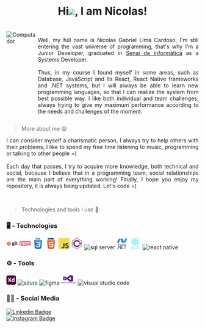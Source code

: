 
<h1 align="center">Hi<img src="https://raw.githubusercontent.com/kaueMarques/kaueMarques/master/hi.gif" width="30px">, I am Nicolas!</h1><br/>

<div style="display : flex; align-item: center">
  <img src="https://image.freepik.com/fotos-gratis/laptop-de-mesa-preto-com-visor-de-cor-roxo-rosa-claro_37129-939.jpg" min-width="400px" max-width="400px" width="400px" align="right" alt="Computador">
  
  <div align="Justify">
  
  Well, my full name is Nicolas Gabriel Lima Cardoso, I'm still entering the vast universe of programming, that's why I'm a Junior Developer, graduated in [Senai de informática](https://informatica.sp.senai.br/) as a Systems Developer.
  <br/><br/>
  Thus, in my course I found myself in some areas, such as Database, JavaScript and its React, React Native frameworks and .NET systems, but I will always be able to learn new programming languages, so that I can realize the system from best possible way. I like both individual and team challenges, always trying to give my maximum performance according to the needs and challenges of the moment.
  </div><hr/>
</div>


> More about me :smile:

<p align="Justify">
  I can consider myself a charismatic person, I always try to help others with their problems, I like to spend my free time listening to music, programming or talking to other people =)
  <br/><br/>
  Each day that passes, I try to acquire more knowledge, both technical and social, because I believe that in a programming team, social relationships are the main part of everything working! Finally, I hope you enjoy my repository, it is always being updated. Let's code =)
</p><br/>

> Technologies and tools I use :monocle_face::

### :desktop_computer: - Technologies
<p align="left">
  <img src="https://github.com/devicons/devicon/blob/master/icons/git/git-original-wordmark.svg" alt="git" width="30" height="30"/>
  <img src="https://github.com/devicons/devicon/blob/master/icons/npm/npm-original-wordmark.svg" alt="npm" width="30" height="30"/>
  <img src="https://raw.githubusercontent.com/devicons/devicon/master/icons/css3/css3-plain-wordmark.svg" alt="css3"  width="30" height="30"/>
  <img src="https://raw.githubusercontent.com/devicons/devicon/master/icons/html5/html5-original-wordmark.svg" alt="html5"  width="30" height="30"/>
  <img src="https://raw.githubusercontent.com/devicons/devicon/master/icons/javascript/javascript-original.svg" alt="javascript" width="30" height="30"/>
  <img src="https://github.com/devicons/devicon/blob/master/icons/csharp/csharp-line.svg" alt="csharp" width="30" height="30"/>
  <img src="https://user-images.githubusercontent.com/50583973/111923290-36cece00-8a7d-11eb-9ad7-2d614e3af27f.png" alt="sql server" width="35" height="30"/>
  <img src="https://github.com/devicons/devicon/blob/master/icons/dot-net/dot-net-original-wordmark.svg" alt="dot net" width="30" height="30"/>
  <img src="https://raw.githubusercontent.com/devicons/devicon/master/icons/react/react-original-wordmark.svg" alt="react" width="30" height="30"/>
  <img src="https://user-images.githubusercontent.com/50583973/111923052-03d80a80-8a7c-11eb-8916-e0bc35091931.png" alt="react native" width="25" height="30"/>
</p>

### :gear: - Tools
<p align="left">
  <img src="https://github.com/devicons/devicon/blob/master/icons/xd/xd-plain.svg" alt="xd" width="25" height="25"/>
  <img src="https://user-images.githubusercontent.com/50583973/111923548-8f529b00-8a7e-11eb-98b0-e8557c62ea05.png" alt="azure" width="75" height="25"/>
  <img src="https://user-images.githubusercontent.com/50583973/111923608-bf9a3980-8a7e-11eb-9550-8c8ba5457d66.png" alt="figma" width="60" height="25"/>
  <img src="https://github.com/devicons/devicon/blob/master/icons/visualstudio/visualstudio-plain-wordmark.svg" alt="visual studio" width="40" height="30"/>
  <img src="https://user-images.githubusercontent.com/50583973/111923726-44855300-8a7f-11eb-9702-1190c153f4f0.png" alt="visual studio code" width="25" height="25"/>
</p>

### :man_astronaut: - Social Media

[![Linkedin Badge](https://img.shields.io/badge/-Nicolas%20Gabriel-0e76a8?style=square&logo=Linkedin&logoColor=white&link=https://www.linkedin.com/in/viniciusmirandadev/)](https://www.linkedin.com/in/nicolaslimadeveloper/)<br/> [![Instagram Badge](https://img.shields.io/badge/_Nicollitos-E4405F?style=for-the-badge&logo=instagram&logoColor=white)](https://www.instagram.com/nicollitos/)
